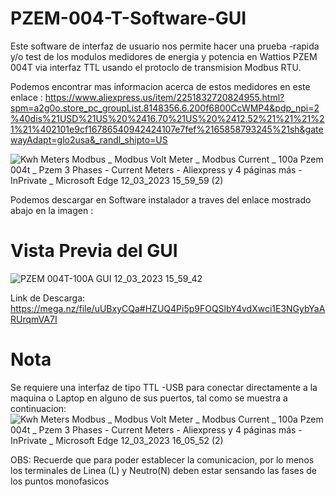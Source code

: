 # PZEM-004-T-Software-GUI
Este software de interfaz de usuario nos permite hacer una prueba -rapida y/o test de los modulos medidores de energia y potencia en Wattios PZEM 004T via interfaz TTL usando el protoclo de transmision Modbus RTU. 

Podemos encontrar mas informacion acerca de estos medidores en este enlace : https://www.aliexpress.us/item/2251832720824955.html?spm=a2g0o.store_pc_groupList.8148356.6.200f6800CcWMP4&pdp_npi=2%40dis%21USD%21US%20%2416.70%21US%20%2412.52%21%21%21%21%21%402101e9cf16786540942424107e7fef%2165858793245%21sh&gatewayAdapt=glo2usa&_randl_shipto=US

![Kwh Meters Modbus _ Modbus Volt Meter _ Modbus Current _ 100a Pzem 004t _ Pzem 3 Phases - Current Meters - Aliexpress y 4 páginas más -  InPrivate _ Microsoft​ Edge 12_03_2023 15_59_59 (2)](https://user-images.githubusercontent.com/106831539/224573460-57b4504d-4a7f-44b6-a7d0-ffc7f1bc79a0.png)

Podemos descargar en Software instalador a traves del enlace mostrado abajo en la imagen : 

# Vista Previa del GUI
![PZEM 004T-100A GUI 12_03_2023 15_59_42](https://user-images.githubusercontent.com/106831539/224573508-2d887a11-e3c0-43ef-8f26-c8f5831a5d81.png)
 
 Link de Descarga: https://mega.nz/file/uUBxyCQa#HZUQ4Pi5p9FOQSlbY4vdXwci1E3NGybYaARUrqmVA7I

# Nota
Se requiere una interfaz de tipo TTL -USB para conectar directamente a la maquina o Laptop en alguno de sus puertos, tal como se muestra a continuacion:
![Kwh Meters Modbus _ Modbus Volt Meter _ Modbus Current _ 100a Pzem 004t _ Pzem 3 Phases - Current Meters - Aliexpress y 4 páginas más -  InPrivate _ Microsoft​ Edge 12_03_2023 16_05_52 (2)](https://user-images.githubusercontent.com/106831539/224573830-fcfad8a4-eaac-4305-a6dd-1e226a7fbb28.png)

OBS: Recuerde que para poder establecer la comunicacion, por lo menos los terminales de Linea (L) y Neutro(N) deben estar sensando las fases de los puntos monofasicos
